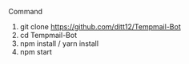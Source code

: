 Command
1. git clone https://github.com/ditt12/Tempmail-Bot
2. cd Tempmail-Bot
3. npm install / yarn install
4. npm start
